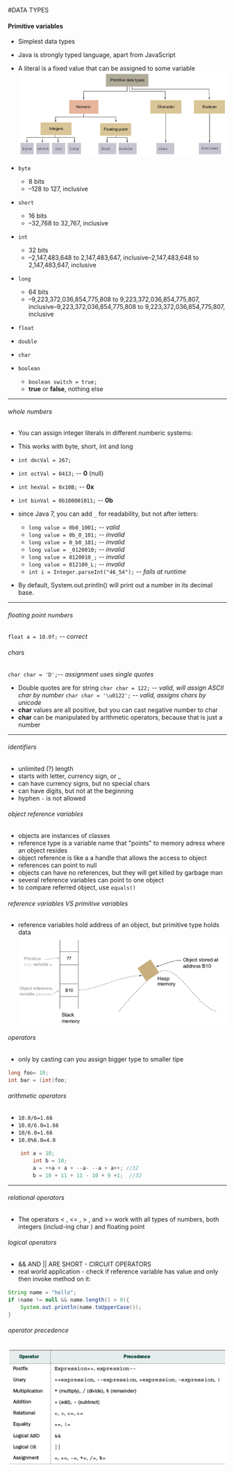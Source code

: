 #DATA TYPES

#### Primitive variables
* Simplest data types
* Java is strongly typed language, apart from JavaScript
* A literal is a fixed value that can be assigned to some variable
![pic](https://github.com/Jekabz/someNotes/blob/master/RESOURCES/PICTURES/Screenshot%20from%202016-03-26%2011:31:59.png)

* `byte`
  * 8 bits
  * –128 to 127, inclusive
* `short`
  * 16 bits
  * –32,768 to 32,767, inclusive
* `int`
  * 32 bits
  * –2,147,483,648 to 2,147,483,647, inclusive–2,147,483,648 to 2,147,483,647, inclusive
* `long`
  * 64 bits
  * –9,223,372,036,854,775,808 to 9,223,372,036,854,775,807, inclusive–9,223,372,036,854,775,808 to 9,223,372,036,854,775,807, inclusive
* `float`
* `double`
* `char`
* `boolean`
  * `boolean switch = true;`
  * __true__ or __false__, nothing else

----
###### whole numbers
* You can assign integer literals in different  numberic systems:
* This works with byte, short, int and long
 * `int decVal = 267;`
 * `int octVal = 0413;` -- __0__ (null)
 * `int hexVal = 0x10B;` -- __0x__
 * `int binVal = 0b100001011;` -- __0b__

* since Java 7, you can add `_` for readability, but not after letters:
  * `long value = 0b0_1001;` -- *valid*
  * `long value = 0b_0_101;` -- *invalid*
  * `long value = 0_b0_101;` -- *invalid*
  * `long value = _0120010;` -- *invalid*
  * `long value = 0120010_;` -- *invalid*
  * `long value = 012100_L;` -- *invalid*
  * `int i = Integer.parseInt("46_54");` -- *fails at runtime*
* By default, System.out.println() will print out a number in its decimal base.

----
###### floating point numbers
`float a = 10.0f;` -- *correct*
###### chars

`char char = 'D';`-- *assignment uses single quotes*
* Double quotes are for string
`char char = 122;` -- *valid, will assign ASCII char by number*
`char char = '\u0122';` -- *valid, assigns chars by unicode*
* __char__ values are all positive, but you can cast negative number to char
* __char__ can be manipulated by arithmetic operators, because that is just a number
----
###### identifiers
* unlimited (?) length
* starts with letter, currency sign, or _
* can have currency signs, but no special chars
* can have digits, but not at the beginning
* hyphen `-` is not allowed


###### object reference variables
* objects are instances of classes
* reference type is a variable name that "points" to memory adress where an object resides
* object reference is like a a handle that allows the access to object
* references can point to null
* objects can have no references, but they will get killed by garbage man
* several reference variables can point to one object
* to compare referred object, use `equals()`

###### reference variables VS primitive variables
* reference variables hold address of an object, but primitive type holds data
![pic](https://github.com/Jekabz/someNotes/blob/master/RESOURCES/PICTURES/Screenshot%20from%202016-03-26%2017:43:11.png)

###### operators
* only by casting can you assign bigger type to smaller tipe
```java
long foo= 10;
int bar = (int)foo;
```
###### arithmetic operators
* `10.0/6=1.66`
* `10.0/6.0=1.66`
* `10/6.0=1.66`
* `10.0%6.0=4.0`
```java
    int a = 10;
		int b = 10;
		a = ++a + a + --a- --a + a++; //32
		b = 10 + 11 + 11 - 10 + 9 +1;  //32
```

----
###### relational operators
* The operators < , <= , > , and >= work with all types of numbers, both integers (includ-ing char ) and floating point

###### logical operators
* && AND || ARE SHORT - CIRCUIT OPERATORS
* real world application - check if reference variable has value and only then invoke method on it:
```java
String name = "hello";
if (name != null && name.length() > 0){
    System.out.println(name.toUpperCase());
}
```
###### operator precedence
![pic](https://github.com/Jekabz/someNotes/blob/master/RESOURCES/PICTURES/Screenshot%20from%202016-03-26%2020:22:05.png)
